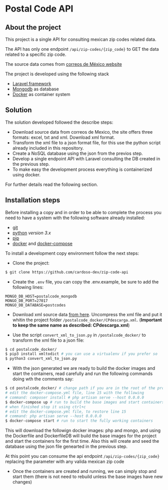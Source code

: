 # Postal Code API

## About the project

This project is a single API for consulting mexican zip codes related data.

The API has only one endpoint `/api/zip-codes/{zip_code}` to GET the data related to a specific zip code.

The source data comes from [correos de México website](https://www.correosdemexico.gob.mx/SSLServicios/ConsultaCP/CodigoPostal_Exportar.aspx)

The project is developed using the following stack
- [Laravel framework](https://laravel.com/)
- [Mongodb](https://mongodb.com/) as database
- [Docker](https://www.docker.com/) as container system

## Solution

The solution developed followed the describe steps:

- Download source data from correos de Mexico, the site offers three formats: excel, txt and xml. Download xml format.
- Transform the xml file to a json format file, for this use the python script already included in this repository.
- Create a NoSQL database using the json from the previos step.
- Develop a single endpoint API with Laravel consulting the DB created in the previous step.
- To make easy the development process everything is containerized using docker.

For further details read the following section.

## Installation steps

Before installing a copy and in order to be able to complete the process you need to have a system with the following software already installed:

- [git](https://git-scm.com/)
- [python](https://www.python.org/) *version 3.x*
- [pip](https://pypi.org/project/pip/)
- [docker](https://www.docker.com/) and [docker-compose](https://docs.docker.com/compose/)

To install a development copy environment follow the next steps: 

- Clone the project:
```bash
$ git clone https://github.com/cardoso-dev/zip-code-api
```

- Create the `.env` file, you can copy the .env.example, be sure to add the following lines:

```
MONGO_DB_HOST=postalcode_mongodb
MONGO_DB_PORT=27017
MONGO_DB_DATABASE=postcodes
```

- Download xml source data [from here](https://www.correosdemexico.gob.mx/SSLServicios/ConsultaCP/CodigoPostal_Exportar.aspx). Uncompress the xml file and put it whitin the project folder `/postalcode_docker/CPdescarga.xml`. (**Important to keep the same name as described: CPdescarga.xml**)

- Use the script `convert_xml_to_json.py` in `/postalcode_docker/` to transform the xml file to a json file:
```bash
$ cd postalcode_docker/
$ pip3 install xmltodict # you can use a virtualenv if you prefer so
$ python3 convert_xml_to_json.py
```

- With the json generated we are ready to build the docker images and start the containers, read carefully and run the following commands doing wth the comments say:
```bash
$ cd postalcode_docker/ # change path if you are in the root of the project
# edit the docker-compose.yml file, line 15 with the following
# command: composer install # php artisan serve --host 0.0.0.0
$ docker-compose up # run to build the base images and start containers for the first time
# when finished stop it using ctrl+c
# edit the docker-compose.yml file, to restore line 15
# command: php artisan serve --host 0.0.0.0
$ docker-compose start # run to start the fully working containers
```

This will download the followign docker images: php and mongo, and using the Dockerfile and DockerfileDB will build the base images for the project and start the containers for the first time. Also this will create and seed the database using the json file genearted in the previous step.

At this point you can consume the api endpoint `/api/zip-codes/{zip_code}` replacing the parameter with any valida mexican zip code

- Once the containers are created and running, we can simply stop and start them (there is not need to rebuild unless the base images have new changes)